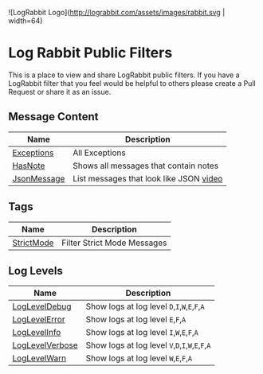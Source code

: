 ![LogRabbit Logo](http://lograbbit.com/assets/images/rabbit.svg  | width=64)


# Log Rabbit Public Filters

This is a place to view and share LogRabbit public filters. If you have a LogRabbit filter that you feel would be helpful to others please create a Pull Request or share it as an issue.


## Message Content

| Name | Description | 
|---|---|
| [Exceptions](filters/Exceptions.filters) | All Exceptions |
| [HasNote](filters/HasNote.filters)| Shows all messages that contain notes|
| [JsonMessage](filters/JsonMessage.filters) | List messages that look like JSON [video](https://www.youtube.com/watch?v=HeildKynnuc) |


## Tags

| Name | Description | 
|---|---|
| [StrictMode](filters/StrictMode.filters) | Filter Strict Mode Messages |


## Log Levels

| Name | Description | 
|---|---|
| [LogLevelDebug](filters/LogLevelDebug.filters) | Show logs at log level `D`,`I`,`W`,`E`,`F`,`A` |
| [LogLevelError](filters/LogLevelError.filters) | Show logs at log level `E`,`F`,`A`|
| [LogLevelInfo](filters/LogLevelInfo.filters) | Show logs at log level `I`,`W`,`E`,`F`,`A`|
| [LogLevelVerbose](filters/LogLevelVerbose.filters) | Show logs at log level `V`,`D`,`I`,`W`,`E`,`F`,`A`|
| [LogLevelWarn](filters/LogLevelWarn.filters) | Show logs at log level `W`,`E`,`F`,`A`|

